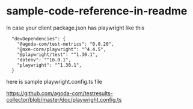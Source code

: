 # sample-code-reference-in-readme

In case your client package.json has playwright like this
```
  "devDependencies": {
    "@agoda-com/test-metrics": "0.0.20",
    "@axe-core/playwright": "^4.4.5",
    "@playwright/test": "^1.30.1",
    "dotenv": "^16.0.1",
    "playwright": "^1.30.1",
  }
```

here is sample playwright.config.ts file

https://github.com/agoda-com/testresults-collector/blob/master/doc/playwright.config.ts
